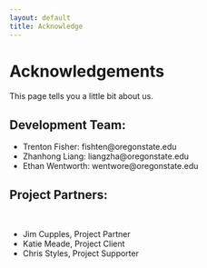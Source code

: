 ```yaml
---
layout: default
title: Acknowledge
---
```

# Acknowledgements

This page tells you a little bit about us.

<h2>Development Team:​</h2>
<ul>
    <li>Trenton Fisher: fishten@oregonstate.edu​</li>
    <li>Zhanhong Liang​: liangzha@oregonstate.edu​​</li>
    <li>Ethan Wentworth​: wentwore@oregonstate.edu​​</li>
</ul>
<h2>Project Partners:</h2>​
<ul>
    <li>Jim Cupples, Project Partner​​</li>
    <li>Katie Meade, Project Client​​</li>
    <li>Chris Styles, Project Supporter​</li>
</ul>

